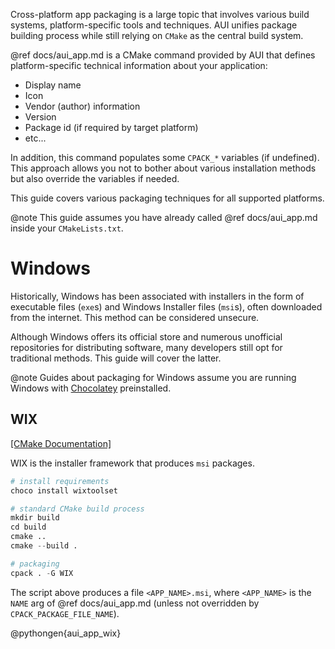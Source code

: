 Cross-platform app packaging is a large topic that involves various build systems, platform-specific tools and
techniques. AUI unifies package building process while still relying on `CMake` as the central build system.

@ref docs/aui_app.md is a CMake command provided by AUI that defines platform-specific technical information about your
application:
- Display name
- Icon
- Vendor (author) information
- Version
- Package id (if required by target platform)
- etc...

In addition, this command populates some `CPACK_*` variables (if undefined). This approach allows you not to bother about
various installation methods but also override the variables if needed.

This guide covers various packaging techniques for all supported platforms.

@note
This guide assumes you have already called @ref docs/aui_app.md inside your `CMakeLists.txt`.

# Windows

Historically, Windows has been associated with installers in the form of executable files (`exe`s) and Windows Installer
files (`msi`s), often downloaded from the internet. This method can be considered unsecure.

Although Windows offers its official store and numerous unofficial repositories for distributing software, many
developers still opt for traditional methods. This guide will cover the latter.

@note
Guides about packaging for Windows assume you are running Windows with [Chocolatey](https://community.chocolatey.org/)
preinstalled.

## WIX

[\[CMake Documentation\]](https://cmake.org/cmake/help/latest/cpack_gen/wix.html)

WIX is the installer framework that produces `msi` packages.

```python
# install requirements
choco install wixtoolset

# standard CMake build process
mkdir build
cd build
cmake ..
cmake --build .

# packaging
cpack . -G WIX
```

The script above produces a file `<APP_NAME>.msi`, where `<APP_NAME>` is the `NAME` arg of @ref docs/aui_app.md (unless
not overridden by `CPACK_PACKAGE_FILE_NAME`).


@pythongen{aui_app_wix}
